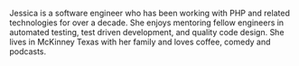 Jessica is a software engineer who has been working with PHP and related technologies for over a decade. She enjoys mentoring fellow engineers in automated testing, test driven development, and quality code design. She lives in McKinney Texas with her family and loves coffee, comedy and podcasts.
